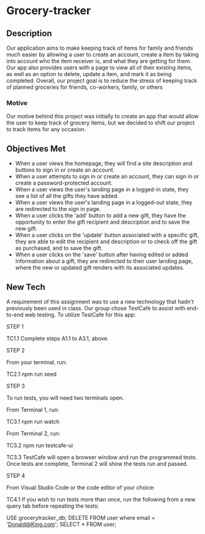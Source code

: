 # Grocery-tracker

## Description 
Our application aims to make keeping track of items for family and friends much easier by allowing a user to create an account, create a item by taking into account who the item receiver is, and what they are getting for them. Our app also provides users with a page to view all of their existing items, as well as an option to delete, update a item, and mark it as being completed. Overall, our project goal is to reduce the stress of keeping track of planned groceries for friends, co-workers, family, or others

### Motive
Our motive behind this project was initially to create an app that would allow the user to keep track of grocery items, but we decided to shift our project to track items for any occasion.


## Objectives Met
- When a user views the homepage, they will find a site description and buttons to sign in or create an account.
- When a user attempts to sign in or create an account, they can sign in or create a password-protected account.
- When a user views the user's landing page in a logged-in state, they see a list of all the gifts they have added.
- When a user views the user's landing page in a logged-out state, they are redirected to the sign in page.
- When a user clicks the 'add' button to add a new gift, they have the opportunity to enter the gift recipient and description and to save the new gift.
- When a user clicks on the 'update' button associated with a specific gift, they are able to edit the recipient and description or to check off the gift as purchased, and to save the gift.
- When a user clicks on the 'save' button after having edited or added information about a gift, they are redirected to their user landing page, where the new or updated gift renders with its associated updates.

## New Tech 
A requirement of this assignment was to use a new technology that hadn't previously been used in class. Our group chose TestCafe to assist with end-to-end web testing. To utilize TestCafe for this app:


STEP 1

TC1.1 Complete steps A1.1 to A3.1, above. 

STEP 2


From your terminal, run:

TC2.1 npm run seed

STEP 3

To run tests, you will need two terminals open.

From Terminal 1, run:

TC3.1 npm run watch

From Terminal 2, run:

TC3.2 npm run testcafe-ui

TC3.3 TestCafe will open a browser window and run the programmed tests. Once tests are complete, Terminal 2 will show the tests run and passed.

STEP 4

From Visual Studio Code or the code editor of your choice:

TC4.1 If you wish to run tests more than once, run the following from a new query tab before repeating the tests:

USE grocerytracker_db;
DELETE FROM user where email = 'Donald@King.com';
SELECT * FROM user;
